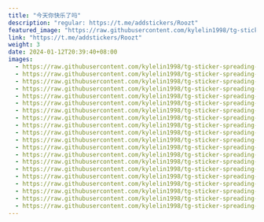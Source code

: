 ```yaml
---
title: "今天你快乐了吗"
description: "regular: https://t.me/addstickers/Roozt"
featured_image: "https://raw.githubusercontent.com/kylelin1998/tg-sticker-spreading-worldwide-images/main/img/93105a44-d0e1-44e0-ad00-72a89b8622c0.jpg"
link: "https://t.me/addstickers/Roozt"
weight: 3
date: 2024-01-12T20:39:40+08:00
images:
  - https://raw.githubusercontent.com/kylelin1998/tg-sticker-spreading-worldwide-images/main/img/93105a44-d0e1-44e0-ad00-72a89b8622c0.jpg
  - https://raw.githubusercontent.com/kylelin1998/tg-sticker-spreading-worldwide-images/main/img/de56c4dd-e2cb-4ae0-aad8-7974bc42fed2.jpg
  - https://raw.githubusercontent.com/kylelin1998/tg-sticker-spreading-worldwide-images/main/img/6cd039df-6dba-4558-97c4-9d129e511440.jpg
  - https://raw.githubusercontent.com/kylelin1998/tg-sticker-spreading-worldwide-images/main/img/fc71925f-fd81-4f18-b08a-0cd5221e7ea3.jpg
  - https://raw.githubusercontent.com/kylelin1998/tg-sticker-spreading-worldwide-images/main/img/cea94705-ae5c-4201-8193-6fc43ee7b435.jpg
  - https://raw.githubusercontent.com/kylelin1998/tg-sticker-spreading-worldwide-images/main/img/6053df2a-992e-4227-9928-cc1001c50671.jpg
  - https://raw.githubusercontent.com/kylelin1998/tg-sticker-spreading-worldwide-images/main/img/abfee058-227a-4dd0-acd4-1241ba69561f.jpg
  - https://raw.githubusercontent.com/kylelin1998/tg-sticker-spreading-worldwide-images/main/img/d5c5ae3b-f390-4fab-b05d-5d06919410e1.jpg
  - https://raw.githubusercontent.com/kylelin1998/tg-sticker-spreading-worldwide-images/main/img/525da579-c806-414b-9cc6-01f4c4e426fe.jpg
  - https://raw.githubusercontent.com/kylelin1998/tg-sticker-spreading-worldwide-images/main/img/b83edc6b-f556-49e5-b34f-f22d34798502.jpg
  - https://raw.githubusercontent.com/kylelin1998/tg-sticker-spreading-worldwide-images/main/img/5e4728c1-74f9-499f-98a4-71f409ac002c.jpg
  - https://raw.githubusercontent.com/kylelin1998/tg-sticker-spreading-worldwide-images/main/img/6c3637e8-d11d-44a1-bef3-b5f7f1528d11.jpg
  - https://raw.githubusercontent.com/kylelin1998/tg-sticker-spreading-worldwide-images/main/img/4bdbbf63-3378-4561-89a4-2904e1f8690e.jpg
  - https://raw.githubusercontent.com/kylelin1998/tg-sticker-spreading-worldwide-images/main/img/02ab7421-457c-4c98-94d5-f31039163313.jpg
  - https://raw.githubusercontent.com/kylelin1998/tg-sticker-spreading-worldwide-images/main/img/bdb061cc-3424-446b-9009-b147369ed410.jpg
  - https://raw.githubusercontent.com/kylelin1998/tg-sticker-spreading-worldwide-images/main/img/1107fc2e-8081-4cc6-baa6-a7316af5e95a.jpg
  - https://raw.githubusercontent.com/kylelin1998/tg-sticker-spreading-worldwide-images/main/img/a1857205-d1c2-40bf-83dd-118bfda019f1.jpg
  - https://raw.githubusercontent.com/kylelin1998/tg-sticker-spreading-worldwide-images/main/img/025db163-24d6-4866-9ee6-97c1a34eb5cf.jpg
  - https://raw.githubusercontent.com/kylelin1998/tg-sticker-spreading-worldwide-images/main/img/844a2397-143f-4bb5-81a9-e166c11d6db4.jpg
  - https://raw.githubusercontent.com/kylelin1998/tg-sticker-spreading-worldwide-images/main/img/a6e75404-4180-4763-b74a-48323e6a1c1c.jpg
---
```

